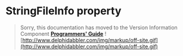 <a href='Hidden comment: 
$Rev$
$Date$
'></a>

# StringFileInfo property #

> Sorry, this documentation has moved to the Version Information Component **[Programmers' Guide](http://wiki.delphidabbler.com/index.php/Docs/TPJVersionInfoStringFileInfo)** ![http://www.delphidabbler.com/img/markup/off-site.gif](http://www.delphidabbler.com/img/markup/off-site.gif)
